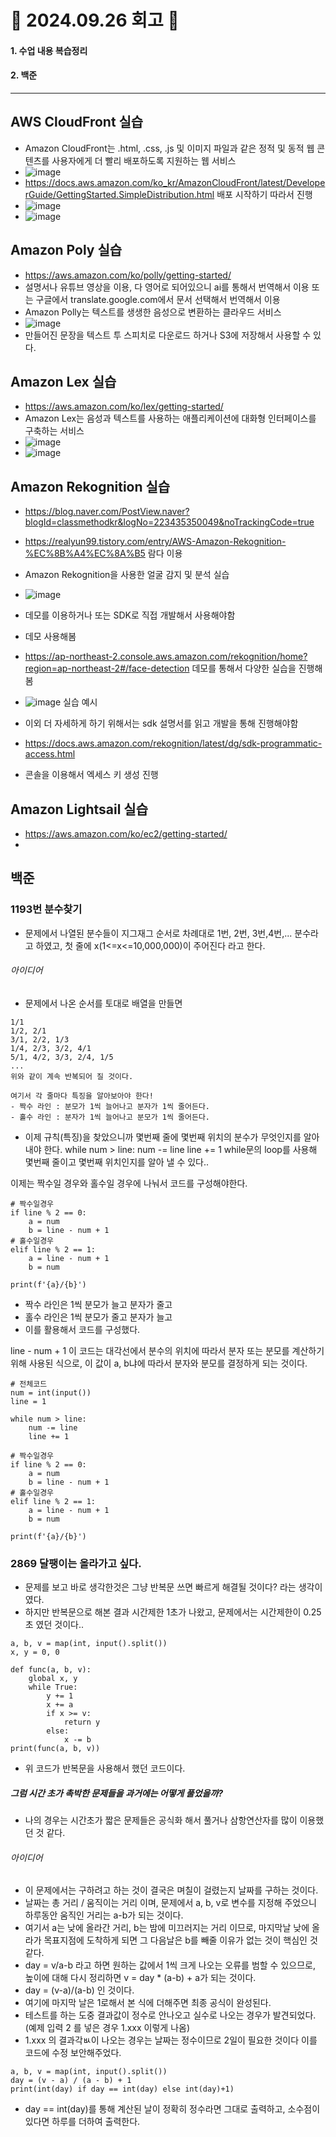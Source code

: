 # 📝 2024.09.26 회고 📝
#### 1. 수업 내용 복습정리
#### 2. 백준

---------------------------------

## AWS CloudFront 실습
- Amazon CloudFront는 .html, .css, .js 및 이미지 파일과 같은 정적 및 동적 웹 콘텐츠를 사용자에게 더 빨리 배포하도록 지원하는 웹 서비스
- ![image](https://github.com/user-attachments/assets/5cd45434-0f47-46f9-b071-ec097e799c56)
- https://docs.aws.amazon.com/ko_kr/AmazonCloudFront/latest/DeveloperGuide/GettingStarted.SimpleDistribution.html 배포 시작하기 따라서 진행
- ![image](https://github.com/user-attachments/assets/9a96577d-9bd0-4d8a-82b9-5bed7659ece3)
- ![image](https://github.com/user-attachments/assets/985410c7-449f-4ddf-b2c0-6dc46027a1b0)


## Amazon Poly 실습
- https://aws.amazon.com/ko/polly/getting-started/
- 설명서나 유튜브 영상을 이용, 다 영어로 되어있으니 ai를 통해서 번역해서 이용 또는 구글에서 translate.google.com에서 문서 선택해서 번역해서 이용
- Amazon Polly는 텍스트를 생생한 음성으로 변환하는 클라우드 서비스
- ![image](https://github.com/user-attachments/assets/fac16dd7-7666-4b5a-8901-5fb07404b870)
- 만들어진 문장을 텍스트 투 스피치로 다운로드 하거나 S3에 저장해서 사용할 수 있다.

## Amazon Lex 실습
- https://aws.amazon.com/ko/lex/getting-started/
- Amazon Lex는 음성과 텍스트를 사용하는 애플리케이션에 대화형 인터페이스를 구축하는 서비스
- ![image](https://github.com/user-attachments/assets/aba2e635-b8c4-4f1c-831e-8d1326f817f1)
- ![image](https://github.com/user-attachments/assets/f9ab4eb2-51c1-4dac-ba9b-a1de066a51d9)

## Amazon Rekognition 실습
- https://blog.naver.com/PostView.naver?blogId=classmethodkr&logNo=223435350049&noTrackingCode=true
- https://realyun99.tistory.com/entry/AWS-Amazon-Rekognition-%EC%8B%A4%EC%8A%B5 람다 이용
- Amazon Rekognition을 사용한 얼굴 감지 및 분석 실습
- ![image](https://github.com/user-attachments/assets/a52771b9-3ccf-479b-98f8-c9481b319794)
- 데모를 이용하거나 또는 SDK로 직접 개발해서 사용해야함
- 데모 사용해봄
- https://ap-northeast-2.console.aws.amazon.com/rekognition/home?region=ap-northeast-2#/face-detection 데모를 통해서 다양한 실습을 진행해봄
- ![image](https://github.com/user-attachments/assets/22034313-24f7-43b7-9999-2ac6af275f7d) 실습 예시
- 이외 더 자세하게 하기 위해서는 sdk 설명서를 읽고 개발을 통해 진행해야함

- https://docs.aws.amazon.com/rekognition/latest/dg/sdk-programmatic-access.html
- 콘솔을 이용해서 엑세스 키 생성 진행

## Amazon Lightsail 실습
- https://aws.amazon.com/ko/ec2/getting-started/
- 



## 백준

### 1193번 분수찾기
- 문제에서 나열된 분수들이 지그재그 순서로 차례대로 1번, 2번, 3번,4번,... 분수라고 하였고, 첫 줄에 x(1<=x<=10,000,000)이 주어진다 라고 한다.
###### 아이디어
- 문제에서 나온 순서를 토대로 배열을 만들면
```
1/1
1/2, 2/1
3/1, 2/2, 1/3
1/4, 2/3, 3/2, 4/1
5/1, 4/2, 3/3, 2/4, 1/5
...
위와 같이 계속 반복되어 질 것이다.

여기서 각 줄마다 특징을 알아보아야 한다!
- 짝수 라인 : 분모가 1씩 늘어나고 분자가 1씩 줄어든다.
- 홀수 라인 : 분자가 1씩 늘어나고 분모가 1씩 줄어든다.
```
- 이제 규칙(특징)을 찾았으니까 몇번째 줄에 몇번째 위치의 분수가 무엇인지를 알아내야 한다.
while num > line:
  num -= line
  line += 1
while문의 loop를 사용해 몇번째 줄이고 몇번째 위치인지를 알아 낼 수 있다..

이제는 짝수일 경우와 홀수일 경우에 나눠서 코드를 구성해야한다.
```
# 짝수일경우
if line % 2 == 0:
    a = num
    b = line - num + 1
# 홀수일경우
elif line % 2 == 1:
    a = line - num + 1
    b = num

print(f'{a}/{b}')
```
- 짝수 라인은 1씩 분모가 늘고 분자가 줄고
- 홀수 라인은 1씩 분모가 줄고 분자가 늘고
- 이를 활용해서 코드를 구성했다.

line - num + 1 이 코드는 대각선에서 분수의 위치에 따라서 분자 또는 분모를 계산하기 위해 사용된 식으로, 이 값이 a, b냐에 따라서 분자와 분모를 결정하게 되는 것이다.
```
# 전체코드
num = int(input())
line = 1

while num > line:
    num -= line
    line += 1
    
# 짝수일경우
if line % 2 == 0:
    a = num
    b = line - num + 1
# 홀수일경우
elif line % 2 == 1:
    a = line - num + 1
    b = num

print(f'{a}/{b}')
```
### 2869 달팽이는 올라가고 싶다.
- 문제를 보고 바로 생각한것은 그냥 반복문 쓰면 빠르게 해결될 것이다? 라는 생각이였다.
- 하지만 반복문으로 해본 결과 시간제한 1초가 나왔고, 문제에서는 시간제한이 0.25초 였던 것이다..
```
a, b, v = map(int, input().split())
x, y = 0, 0

def func(a, b, v):
    global x, y
    while True:
        y += 1
        x += a
        if x >= v:
            return y
        else:
            x -= b
print(func(a, b, v))
```
- 위 코드가 반복문을 사용해서 했던 코드이다.
##### 그럼 시간 초가 촉박한 문제들을 과거에는 어떻게 풀었을까?
- 나의 경우는 시간초가 짧은 문제들은 공식화 해서 풀거나 삼항연산자를 많이 이용했던 것 같다.
###### 아이디어
- 이 문제에서는 구하려고 하는 것이 결국은 며칠이 걸렸는지 날짜를 구하는 것이다.
- 날짜는 총 거리 / 움직이는 거리 이며, 문제에서 a, b, v로 변수를 지정해 주었으니 하루동안 움직인 거리는 a-b가 되는 것이다.
- 여기서 a는 낮에 올라간 거리, b는 밤에 미끄러지는 거리 이므로, 마지막날 낮에 올라가 목표지점에 도착하게 되면 그 다음날은 b를 빼줄 이유가 없는 것이 핵심인 것 같다.
- day = v/a-b 라고 하면 원하는 값에서 1씩 크게 나오는 오류를 범할 수 있으므로, 높이에 대해 다시 정리하면 v = day * (a-b) + a가 되는 것이다.
- day = (v-a)/(a-b) 인 것이다.
- 여기에 마지막 날은 1로해서 본 식에 더해주면 최종 공식이 완성된다.
- 테스트를 하는 도중 결과값이 정수로 안나오고 실수로 나오는 경우가 발견되었다. (예제 입력 2 를 넣은 경우 1.xxx 이렇게 나옴)
- 1.xxx 의 결과각ㅄ이 나오는 경우는 날짜는 정수이므로 2일이 필요한 것이다 이를 코드에 수정 보안해주었다.
```
a, b, v = map(int, input().split())
day = (v - a) / (a - b) + 1
print(int(day) if day == int(day) else int(day)+1)
```
- day == int(day)를 통해 계산된 날이 정확히 정수라면 그대로 출력하고, 소수점이 있다면 하루를 더하여 출력한다.
  
